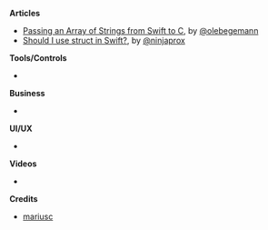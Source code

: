 **Articles**

* [Passing an Array of Strings from Swift to C](https://oleb.net/blog/2016/10/swift-array-of-c-strings/), by [@olebegemann](https://twitter.com/olebegemann)
* [Should I use struct in Swift?](https://ninjapro.wordpress.com/2016/10/28/should-i-use-struct-in-swift/), by [@ninjaprox](https://twitter.com/ninjaprox)

**Tools/Controls**

* 

**Business**

* 

**UI/UX**

* 


**Videos**

* 

**Credits**

* [mariusc](https://github.com/mariusc)
